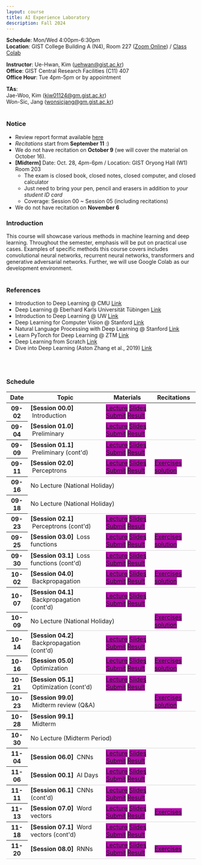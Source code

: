 ```yaml
---
layout: course
title: AI Experience Laboratory
description: Fall 2024
---
```


**Schedule**: Mon/Wed 4:00pm-6:30pm<br/>
**Location**: GIST College Building A (N4), Room 227 ([Zoom Online](https://us06web.zoom.us/j/87925937140?pwd=Qm1XTmU4MENybXVEeWJ5eVh2Z0dKdz09)) / [Class Colab](https://colab.research.google.com/drive/1O_T4HQpGv2-UCYz4JiTD27FqluxMmOZA?usp=sharing)<br/>


**Instructor**: Ue-Hwan, Kim (uehwan@gist.ac.kr)<br/>
**Office**: GIST Central Research Facilities (C11) 407<br/>
**Office Hour**: Tue 4pm-5pm or by appointment

**TAs**:<br/>
Jae-Woo, Kim (kjw01124@gm.gist.ac.kr) <br/>
Won-Sic, Jang (wonsicjang@gm.gist.ac.kr) <br/>
<br/>

### Notice
* Review report format available [here](https://docs.google.com/document/d/1iyHUFjtQCoM6bj0vhg6PyvUN8eVsiZBmKXKEiK5E26E/edit?usp=sharing)
* *Recitations* start from **September 11** :)
* We do not have recitation on **October 9** (we will cover the material on October 16).
* **[Midterm]** Date: Oct. 28, 4pm-6pm / Location: GIST Oryong Hall (W1) Room 203
  * The exam is closed book, closed notes, closed computer, and closed calculator
  * Just need to bring your pen, pencil and erasers in addition to *your student ID card*
  * Coverage: Session 00 ~ Session 05 (including recitations)
* We do not have recitation on **November 6**

### Introduction
This course will showcase various methods in machine learning and deep learning. Throughout the semester, emphasis will be put on practical use cases. Examples of specific methods this course covers includes convolutional neural networks, recurrent neural networks, transformers and generative adversarial networks. Further, we will use Google Colab as our development environment.
<br/>
<br/>

### References
* Introduction to Deep Learning @ CMU [Link](https://deeplearning.cs.cmu.edu/S23/index.html)
* Deep Learning @ Eberhard Karls Universität Tübingen [Link](https://uni-tuebingen.de/fakultaeten/mathematisch-naturwissenschaftliche-fakultaet/fachbereiche/informatik/lehrstuehle/autonomous-vision/lectures/deep-learning/)
* Introduction to Deep Learning @ UW [Link](https://sebastianraschka.com/blog/2021/dl-course.html)
* Deep Learning for Computer Vision @ Stanford [Link](http://cs231n.stanford.edu/)
* Natural Language Processing with Deep Learning @ Stanford [Link](https://web.stanford.edu/class/cs224n/)
* Learn PyTorch for Deep Learning @ ZTM [Link](https://github.com/mrdbourke/pytorch-deep-learning)
* Deep Learning from Scratch [Link](https://github.com/WegraLee/deep-learning-from-scratch)
* Dive into Deep Learning (Aston Zhang et al., 2019) [Link](https://d2l.ai/)
<br/>
<br/>

### Schedule
<div class="table-responsive">
<table class="table table-hover table-sm text-center">
  <thead>
    <tr>
      <th class="col-sm-1" scope="col">Date</th>
      <th class="col-sm-4" scope="col">Topic</th>
      <th class="col-sm-3" scope="col">Materials</th>
      <th class="col-sm-2" scope="col">Recitations</th>
    </tr>
  </thead>
  <tbody>
    <tr>
      <th scope="row">09-02</th>
      <td class="text-left"><b>[Session 00.0]</b> &nbsp;Introduction</td>
      <td>
        <a href="https://youtu.be/qR2q4jwN-Rs" target="_blank" class="badge badge-pill" style="background-color:#B509AC;">Lecture</a>
        <a href="https://docs.google.com/presentation/d/1Rqgy6Gc--kJjimmnf_W5UISFkl5qR20v-7fZMrF3RG4/edit?usp=sharing" target="_blank" class="badge badge-pill" style="background-color:#B509AC;">Slides</a>
        <a href="https://forms.gle/fqDqLDriX9yEfi1h6" target="_blank" class="badge badge-pill" style="background-color:#B509AC;">Submit</a>
        <a href="https://docs.google.com/spreadsheets/d/1s96owmnLZEP80VeFA1TFRC8z5c7-M_HCPLV1VuQ8syA/edit?usp=sharing" target="_blank" class="badge badge-pill" style="background-color:#B509AC;">Result</a>
      </td>
      <td></td>
    </tr>
    <tr style="border-bottom: 1.5px solid lightgrey;">
      <th scope="row">09-04</th>
      <td class="text-left"><b>[Session 01.0]</b> &nbsp;Preliminary</td>
      <td>
        <a href="https://colab.research.google.com/drive/11xa-72fRJqgc4YKwdErVbBGiTWgsMGX1" target="_blank" class="badge badge-pill" style="background-color:#B509AC;">Lecture</a>
        <a href="https://docs.google.com/presentation/d/1MO4dvhBOHOfsBw7Yl3L_05sUALzTfU7baD4AvStQ_tQ/edit?usp=sharing" target="_blank" class="badge badge-pill" style="background-color:#B509AC;">Slides</a>
        <a href="https://forms.gle/q26uR2X8DfJy5pVq5" target="_blank" class="badge badge-pill" style="background-color:#B509AC;">Submit</a>
        <a href="https://docs.google.com/spreadsheets/d/1fD4ZhBcIylpWy_Y-yj4FDNnVevCnQXDI8ujb8mFpni0/edit?usp=sharing" target="_blank" class="badge badge-pill" style="background-color:#B509AC;">Result</a>
      </td>
      <td></td>
    </tr>
    <tr>
      <th scope="row">09-09</th>
      <td class="text-left"><b>[Session 01.1]</b> &nbsp;Preliminary (cont'd)</td>
      <td>
        <a href="https://colab.research.google.com/drive/1dvseRqqGWX2OB-fJpSq_02GV-FeHuKRk" target="_blank" class="badge badge-pill" style="background-color:#B509AC;">Lecture</a>
        <a href="https://docs.google.com/presentation/d/1MO4dvhBOHOfsBw7Yl3L_05sUALzTfU7baD4AvStQ_tQ/edit?usp=sharing" target="_blank" class="badge badge-pill" style="background-color:#B509AC;">Slides</a>
        <a href="https://forms.gle/2qR8VtAQaQEFUbV97" target="_blank" class="badge badge-pill" style="background-color:#B509AC;">Submit</a>
        <a href="https://docs.google.com/spreadsheets/d/15GY_OMrLgcNqIsaa92_ewkbyMJ99VRumjqCliXeLawk/edit?usp=sharing" target="_blank" class="badge badge-pill" style="background-color:#B509AC;">Result</a>
      </td>
      <td></td>
    </tr>
    <tr style="border-bottom: 1.5px solid lightgrey;">
      <th scope="row">09-11</th>
      <td class="text-left"><b>[Session 02.0]</b> &nbsp;Perceptrons</td>
      <td>
        <a href="https://colab.research.google.com/drive/1HJShFKJd3AvPFDfysvMZFqqPijOxEA6s?usp=sharing" target="_blank" class="badge badge-pill" style="background-color:#B509AC;">Lecture</a>
        <a href="https://docs.google.com/presentation/d/12fvxbsmoRLGDkiP0JzHuabd2GPgJMZwEONq8obJLF_U/edit?usp=sharing" target="_blank" class="badge badge-pill" style="background-color:#B509AC;">Slides</a>
        <a href="https://forms.gle/tK2odweZZCKoKmxd6" target="_blank" class="badge badge-pill" style="background-color:#B509AC;">Submit</a>
        <a href="https://docs.google.com/spreadsheets/d/1HeWaRTHYV6iJYfHST_XiKBXzKBkIyfmJRZEuv5Hl8xY/edit?usp=sharing" target="_blank" class="badge badge-pill" style="background-color:#B509AC;">Result</a>
      </td>
      <td>
        <a href="https://colab.research.google.com/drive/11QTYpsUovdqSJgwLIs50Xj5Ho7G9eia1?usp=sharing" target="_blank" class="badge badge-pill" style="background-color:#B509AC;">Exercises</a>
        <a href="https://colab.research.google.com/drive/168DeDqEqYvMp8o7IhNoiamqbGnm6_SzH?usp=sharing" target="_blank" class="badge badge-pill" style="background-color:#B509AC;">solution</a>
      </td>
    </tr>
    <tr>
      <th scope="row">09-16</th>
      <td colspan="3">No Lecture (National Holiday)</td>
    </tr>
    <tr style="border-bottom: 1.5px solid lightgrey;">
      <th scope="row">09-18</th>
      <td colspan="3">No Lecture (National Holiday)</td>
    </tr>
    <tr>
      <th scope="row">09-23</th>
      <td class="text-left"><b>[Session 02.1]</b> &nbsp;Perceptrons (cont'd)</td>
      <td>
        <a href="https://colab.research.google.com/drive/1lS-ERfqrf5SFJbUGolfbaD4d0m7wi4gG?usp=sharing" target="_blank" class="badge badge-pill" style="background-color:#B509AC;">Lecture</a>
        <a href="https://docs.google.com/presentation/d/12fvxbsmoRLGDkiP0JzHuabd2GPgJMZwEONq8obJLF_U/edit?usp=sharing" target="_blank" class="badge badge-pill" style="background-color:#B509AC;">Slides</a>
        <a href="https://forms.gle/9QWGaUjFq58WBAYw5" target="_blank" class="badge badge-pill" style="background-color:#B509AC;">Submit</a>
        <a href="https://docs.google.com/spreadsheets/d/12pVXJjYJhXFX1GpUiaZL35x_KS4R1EEfi9YRRZ_sGiM/edit?usp=sharing" target="_blank" class="badge badge-pill" style="background-color:#B509AC;">Result</a>
      </td>
      <td></td>
    </tr>
    <tr style="border-bottom: 1.5px solid lightgrey;">
      <th scope="row">09-25</th>
      <td class="text-left"><b>[Session 03.0]</b> &nbsp;Loss functions</td>
      <td>
        <a href="https://colab.research.google.com/drive/1ThuWyO7TZmRl4wD_TJY_Dnem3xLnNgpw?usp=sharing" target="_blank" class="badge badge-pill" style="background-color:#B509AC;">Lecture</a>
        <a href="https://docs.google.com/presentation/d/1xLUu3kGdvxGTZBd51gaOsqBJSFsE8dfC3e3KCKdkYMo/edit?usp=sharing" target="_blank" class="badge badge-pill" style="background-color:#B509AC;">Slides</a>
        <a href="https://forms.gle/Ma75f5sMGwLpj93x8" target="_blank" class="badge badge-pill" style="background-color:#B509AC;">Submit</a>
        <a href="https://docs.google.com/spreadsheets/d/1ZoEnjbaZYBfV4wJLrmtm7OPXny858YrmjgAAg6ijpGQ/edit?usp=sharing" target="_blank" class="badge badge-pill" style="background-color:#B509AC;">Result</a>
      </td>
      <td>
        <a href="https://colab.research.google.com/drive/1UmuQnx_6ZLEF0TBO5xepHiMrE1ZoKAUb?usp=sharing" target="_blank" class="badge badge-pill" style="background-color:#B509AC;">Exercises</a>
        <a href="https://colab.research.google.com/drive/1OkBCRgn--iL3Luk1y8tTk5huiothhZfc?usp=sharing" target="_blank" class="badge badge-pill" style="background-color:#B509AC;">solution</a>
      </td>
    </tr>
    <tr>
      <th scope="row">09-30</th>
      <td class="text-left"><b>[Session 03.1]</b> &nbsp;Loss functions (cont'd)</td>
      <td>
        <a href="https://colab.research.google.com/drive/1pN1HXWxU8vVtMqVBk31R3Gb5wDlboh2t?usp=sharing" target="_blank" class="badge badge-pill" style="background-color:#B509AC;">Lecture</a>
        <a href="https://docs.google.com/presentation/d/1xLUu3kGdvxGTZBd51gaOsqBJSFsE8dfC3e3KCKdkYMo/edit?usp=sharing" target="_blank" class="badge badge-pill" style="background-color:#B509AC;">Slides</a>
        <a href="https://forms.gle/QQRxLa92muLEqt1i7" target="_blank" class="badge badge-pill" style="background-color:#B509AC;">Submit</a>
        <a href="https://docs.google.com/spreadsheets/d/16luHFR1HuEaNxTn6_jnysclmCrQcXkH6mX289A1zpyA/edit?usp=sharing" target="_blank" class="badge badge-pill" style="background-color:#B509AC;">Result</a>
      </td>
      <td></td>
    </tr>
    <tr style="border-bottom: 1.5px solid lightgrey;">
      <th scope="row">10-02</th>
      <td class="text-left"><b>[Session 04.0]</b> &nbsp;Backpropagation</td>
      <td>
        <a href="https://colab.research.google.com/drive/1O-abi_Y3x42n3kgZaGVnlhcVPuL9wQYv?usp=sharing" target="_blank" class="badge badge-pill" style="background-color:#B509AC;">Lecture</a>
        <a href="https://docs.google.com/presentation/d/1bmpGS7Q6nd-DQinUH2N31J8KVd-4s8mDk5aSBnVBmLU/edit?usp=sharing" target="_blank" class="badge badge-pill" style="background-color:#B509AC;">Slides</a>
        <a href="https://forms.gle/NRFSZjgACGyL1iF77" target="_blank" class="badge badge-pill" style="background-color:#B509AC;">Submit</a>
        <a href="https://docs.google.com/spreadsheets/d/1lPB1KvVId07Ia4c-jro8JkTqXDDu7rpg70wbN_P_2eM/edit?usp=sharing" target="_blank" class="badge badge-pill" style="background-color:#B509AC;">Result</a>
      </td>
      <td>
        <a href="https://colab.research.google.com/drive/1-1nnBfSplxgUZx904l9vwQ7VIThYfTzy?usp=sharing" target="_blank" class="badge badge-pill" style="background-color:#B509AC;">Exercises</a>
        <a href="https://colab.research.google.com/drive/1UqCoNw2_JL50U0t5ZeF5oY6PBJbQHVvB?usp=sharing" target="_blank" class="badge badge-pill" style="background-color:#B509AC;">solution</a>
      </td>
    </tr>
    <tr>
      <th scope="row">10-07</th>
      <td class="text-left"><b>[Session 04.1]</b> &nbsp;Backpropagation (cont'd)</td>
      <td>
        <a href="https://colab.research.google.com/drive/1X3czzJ83BgDolNvUpbBGNTBSiv8RrB51?usp=sharing" target="_blank" class="badge badge-pill" style="background-color:#B509AC;">Lecture</a>
        <a href="https://docs.google.com/presentation/d/1bmpGS7Q6nd-DQinUH2N31J8KVd-4s8mDk5aSBnVBmLU/edit?usp=sharing" target="_blank" class="badge badge-pill" style="background-color:#B509AC;">Slides</a>
        <a href="https://forms.gle/x7MPGYWPV9SWS3W69" target="_blank" class="badge badge-pill" style="background-color:#B509AC;">Submit</a>
        <a href="https://docs.google.com/spreadsheets/d/19lCaz4mHyzcDBZhukDq6_Kb1qFzCLUNbgizRlxKMxUw/edit?usp=sharing" target="_blank" class="badge badge-pill" style="background-color:#B509AC;">Result</a>
      </td>
      <td></td>
    </tr>
    <tr style="border-bottom: 1.5px solid lightgrey;">
      <th scope="row">10-09</th>
      <td colspan="2">No Lecture (National Holiday)</td>
      <td>
        <a href="https://colab.research.google.com/drive/11lF4_s4SwzMcmK2mjYYghx7rE59MCmhb?usp=sharing" target="_blank" class="badge badge-pill" style="background-color:#B509AC;">Exercises</a>
        <a href="https://colab.research.google.com/drive/1Jd_xswFdWDLFDZi4SH0FMaImDQCpVppp?usp=sharing" target="_blank" class="badge badge-pill" style="background-color:#B509AC;">solution</a>
      </td>
    </tr>
    <tr>
      <th scope="row">10-14</th>
      <td class="text-left"><b>[Session 04.2]</b> &nbsp;Backpropagation (cont'd)</td>
      <td>
        <a href="https://colab.research.google.com/drive/1W5ckuB696gzqjTvy1wgJE05UznWAIYjw?usp=sharing" target="_blank" class="badge badge-pill" style="background-color:#B509AC;">Lecture</a>
        <a href="https://docs.google.com/presentation/d/1bmpGS7Q6nd-DQinUH2N31J8KVd-4s8mDk5aSBnVBmLU/edit?usp=sharing" target="_blank" class="badge badge-pill" style="background-color:#B509AC;">Slides</a>
        <a href="https://forms.gle/nEcbtQTwKES5b26i7" target="_blank" class="badge badge-pill" style="background-color:#B509AC;">Submit</a>
        <a href="https://docs.google.com/spreadsheets/d/1-k1Yq44tTwFltu2zRs7FrT0UoyWkceBKVg0a_okwU5w/edit?usp=sharing" target="_blank" class="badge badge-pill" style="background-color:#B509AC;">Result</a>
      </td>
      <td></td>
      <!--td>
        <a href="https://colab.research.google.com/drive/1AKGwvkCDZnnOMbhvqO5D17iSYIqcsCNf?usp=sharing" target="_blank" class="badge badge-pill" style="background-color:#B509AC;">Exercises</a>
        <a href="https://colab.research.google.com/drive/1Jd_xswFdWDLFDZi4SH0FMaImDQCpVppp?usp=sharing" target="_blank" class="badge badge-pill" style="background-color:#B509AC;">solution</a>
      </td-->
    </tr>
    <tr style="border-bottom: 1.5px solid lightgrey;">
      <th scope="row">10-16</th>
      <td class="text-left"><b>[Session 05.0]</b> &nbsp;Optimization</td>
      <td>
        <a href="https://colab.research.google.com/drive/1bry1OIQ2fMgyVHoxxuf-lW8LiEMzuRLg?usp=sharing" target="_blank" class="badge badge-pill" style="background-color:#B509AC;">Lecture</a>
        <a href="https://docs.google.com/presentation/d/1rjXN0Pudol0DoaEIm-Am8cjFGsFNoSBstGxcKL60P_I/edit?usp=sharing" target="_blank" class="badge badge-pill" style="background-color:#B509AC;">Slides</a>
        <a href="https://forms.gle/KuCdq1SbMY6YwBtR8" target="_blank" class="badge badge-pill" style="background-color:#B509AC;">Submit</a>
        <a href="https://docs.google.com/spreadsheets/d/1hg5NxRXYUR4JeaCAizJqUV-A01AdDbC_IMFYZE7HzOU/edit?usp=sharing" target="_blank" class="badge badge-pill" style="background-color:#B509AC;">Result</a>
      </td>
      <td>
        <a href="https://colab.research.google.com/drive/1vndkdUFAsGYEAswZLK4Gf1wKrwzpkxK5?usp=sharing" target="_blank" class="badge badge-pill" style="background-color:#B509AC;">Exercises</a>
        <a href="https://colab.research.google.com/drive/1pe4udBEDOxRZiPVBG5wYV1QuJjOW6Lkz?usp=sharing" target="_blank" class="badge badge-pill" style="background-color:#B509AC;">solution</a>
      </td>
    </tr>
    <tr>
      <th scope="row">10-21</th>
      <td class="text-left"><b>[Session 05.1]</b> &nbsp;Optimization (cont'd)</td>
      <td>
        <a href="https://colab.research.google.com/drive/1bJXyiWSTCExPD7I1e-uDtN3iVbXRVopS?usp=sharing" target="_blank" class="badge badge-pill" style="background-color:#B509AC;">Lecture</a>
        <a href="https://docs.google.com/presentation/d/1rjXN0Pudol0DoaEIm-Am8cjFGsFNoSBstGxcKL60P_I/edit?usp=sharing" target="_blank" class="badge badge-pill" style="background-color:#B509AC;">Slides</a>
        <a href="https://forms.gle/11FrmzgjgPryCKLi8" target="_blank" class="badge badge-pill" style="background-color:#B509AC;">Submit</a>
        <a href="https://docs.google.com/spreadsheets/d/1Ov0ip7Pb7nTTe_lzpPv1mWK7kBRpZWmAWFqvw8pi5Ro/edit?usp=sharing" target="_blank" class="badge badge-pill" style="background-color:#B509AC;">Result</a>
      </td>
      <td></td>
    </tr>
    <tr style="border-bottom: 1.5px solid lightgrey;">
      <th scope="row">10-23</th>
      <td class="text-left"><b>[Session 99.0]</b> &nbsp;Midterm review (Q&A)</td>
      <td>
        <!--a href="" target="_blank" class="badge badge-pill" style="background-color:#B509AC;">Lecture</a>
        <a href="" target="_blank" class="badge badge-pill" style="background-color:#B509AC;">Slides</a>
        <a href="" target="_blank" class="badge badge-pill" style="background-color:#B509AC;">Submit</a>
        <a href="" target="_blank" class="badge badge-pill" style="background-color:#B509AC;">Result</a-->
      </td>
      <td>
        <a href="https://colab.research.google.com/drive/1K1g5qyxa3c_7vlQIXEUwWOwY5bDr6ymZ?usp=sharing" target="_blank" class="badge badge-pill" style="background-color:#B509AC;">Exercises</a>
        <a href="https://colab.research.google.com/drive/1RtxmMv1vGrCXuURFr3BEG2rCeKkd-c1U?usp=sharing" target="_blank" class="badge badge-pill" style="background-color:#B509AC;">solution</a>
      </td>
    </tr>
    <tr>
      <th scope="row">10-28</th>
      <td class="text-left"><b>[Session 99.1]</b> &nbsp;Midterm</td>
      <td>
        <!--a href="" target="_blank" class="badge badge-pill" style="background-color:#B509AC;">Solution</a-->
        <!--a href="" target="_blank" class="badge badge-pill" style="background-color:#B509AC;">Scores</a-->
        <!--a href="" target="_blank" class="badge badge-pill" style="background-color:#B509AC;">Claim</a-->
        <!--a href="" target="_blank" class="badge badge-pill" style="background-color:#B509AC;">Result</a-->
      </td>
      <td></td>
    </tr>
    <tr style="border-bottom: 1.5px solid lightgrey;">
      <th scope="row">10-30</th>
      <td colspan="3">No Lecture (Midterm Period)</td>
    </tr>
    <tr>
      <th scope="row">11-04</th>
      <td class="text-left"><b>[Session 06.0]</b> &nbsp;CNNs</td>
      <td>
        <a href="https://colab.research.google.com/drive/1f6M1-ruBS_UjtOMS4VP3MrVTJd7T4lWJ?usp=sharing" target="_blank" class="badge badge-pill" style="background-color:#B509AC;">Lecture</a>
        <a href="https://drive.google.com/file/d/1sKFwZ070ZPL49k4UYlWdVgAAysEQuyx-/view?usp=sharing" target="_blank" class="badge badge-pill" style="background-color:#B509AC;">Slides</a>
        <a href="https://forms.gle/mdoNCAf3TwVin5LK9" target="_blank" class="badge badge-pill" style="background-color:#B509AC;">Submit</a>
        <a href="https://docs.google.com/spreadsheets/d/1kr5kWL8q3e1ya-O52WTE2zwZPUwEex1dQ4ApOlBdh38/edit?usp=sharing" target="_blank" class="badge badge-pill" style="background-color:#B509AC;">Result</a>
      </td>
      <td></td>
    </tr>
    <tr style="border-bottom: 1.5px solid lightgrey;">
      <th scope="row">11-06</th>
      <td class="text-left"><b>[Session 00.1]</b> &nbsp;AI Days</td>
      <td>
        <a href="https://docs.google.com/presentation/d/1loU8AcLZklx_JRnW_SieXEln5mYWFeQu_U-HEdx9RmE/edit?usp=sharing" target="_blank" class="badge badge-pill" style="background-color:#B509AC;">Lecture</a>
        <a href="https://docs.google.com/presentation/d/1loU8AcLZklx_JRnW_SieXEln5mYWFeQu_U-HEdx9RmE/edit?usp=sharing" target="_blank" class="badge badge-pill" style="background-color:#B509AC;">Slides</a>
        <a href="https://forms.gle/CK23RDyVnFydJj5s5" target="_blank" class="badge badge-pill" style="background-color:#B509AC;">Submit</a>
        <a href="https://docs.google.com/spreadsheets/d/1RkDNsDMXePnJ-I3iGFQY48Pz2IYdQNCxNeuNDog77D8/edit?usp=sharing" target="_blank" class="badge badge-pill" style="background-color:#B509AC;">Result</a>
      </td>
      <td></td>
    </tr>
    <tr>
      <th scope="row">11-11</th>
      <td class="text-left"><b>[Session 06.1]</b> &nbsp;CNNs (cont'd)</td>
      <td>
        <a href="https://colab.research.google.com/drive/1HXTeZphZG0_5x2D6FQDUJFBU-EqCAH8A?usp=sharing" target="_blank" class="badge badge-pill" style="background-color:#B509AC;">Lecture</a>
        <a href="https://drive.google.com/file/d/1sKFwZ070ZPL49k4UYlWdVgAAysEQuyx-/view?usp=sharing" target="_blank" class="badge badge-pill" style="background-color:#B509AC;">Slides</a>
        <a href="https://forms.gle/Kjm4Ea5yJ5jbvypr7" target="_blank" class="badge badge-pill" style="background-color:#B509AC;">Submit</a>
        <a href="https://docs.google.com/spreadsheets/d/1r3R3N9jk1dlZqxNQM73fIKVeVIvngc2o88pXdipB-pc/edit?usp=sharing" target="_blank" class="badge badge-pill" style="background-color:#B509AC;">Result</a>
      </td>
      <td></td>
    </tr>
    <tr style="border-bottom: 1.5px solid lightgrey;">
      <th scope="row">11-13</th>
      <td class="text-left"><b>[Session 07.0]</b> &nbsp;Word vectors</td>
      <td>
        <a href="https://colab.research.google.com/drive/1eeUmClkL56StX372Y2WXquEM1Ng8XFWa?usp=sharing" target="_blank" class="badge badge-pill" style="background-color:#B509AC;">Lecture</a>
        <a href="https://docs.google.com/presentation/d/1WRa8JOF4fmZ4lDCF-xiV8oL4EejH1_uSNJUgLQh1lp0/edit?usp=sharing" target="_blank" class="badge badge-pill" style="background-color:#B509AC;">Slides</a>
        <a href="https://forms.gle/P9rJQdKRwCgXr2dh7" target="_blank" class="badge badge-pill" style="background-color:#B509AC;">Submit</a>
        <a href="https://docs.google.com/spreadsheets/d/1GtVwFcN7F0eX9SRnVVqfHQDml1pLRIQEyx7uA59Bggk/edit?usp=sharing" target="_blank" class="badge badge-pill" style="background-color:#B509AC;">Result</a>
      </td>
      <td>
        <a href="https://colab.research.google.com/drive/1--QDJCzQdx4Eba-GmzLqjDyc32lL24wO?usp=sharing" target="_blank" class="badge badge-pill" style="background-color:#B509AC;">Exercises</a>
        <!--a href="https://colab.research.google.com/drive/1U4q2pdhsgzPa2gB4kMhL_pMTEpGXuKQV?usp=sharing" target="_blank" class="badge badge-pill" style="background-color:#B509AC;">solution</a-->
      </td>
    </tr>
    <tr>
      <th scope="row">11-18</th>
      <td class="text-left"><b>[Session 07.1]</b> &nbsp;Word vectors (cont'd)</td>
      <td>
        <a href="https://colab.research.google.com/drive/14fSaaRG61glCHxj6zuaV8gxo0cymSvwA?usp=sharing" target="_blank" class="badge badge-pill" style="background-color:#B509AC;">Lecture</a>
        <a href="https://docs.google.com/presentation/d/1WRa8JOF4fmZ4lDCF-xiV8oL4EejH1_uSNJUgLQh1lp0/edit?usp=sharing" target="_blank" class="badge badge-pill" style="background-color:#B509AC;">Slides</a>
        <a href="https://forms.gle/MLnhdU3NcZQeAoAeA" target="_blank" class="badge badge-pill" style="background-color:#B509AC;">Submit</a>
        <a href="https://docs.google.com/spreadsheets/d/1e0OGv15IlyP1PJWBD-gw4b0DZDH-Vc0T1lWLduivdaI/edit?usp=sharing" target="_blank" class="badge badge-pill" style="background-color:#B509AC;">Result</a>
      </td>
      <td></td>
    </tr>
    <tr style="border-bottom: 1.5px solid lightgrey;">
      <th scope="row">11-20</th>
      <td class="text-left"><b>[Session 08.0]</b> &nbsp;RNNs</td>
      <td>
        <a href="https://colab.research.google.com/drive/1kmCln5bKaf8-_qRsldD9KhO0pT-mckH2?usp=sharing" target="_blank" class="badge badge-pill" style="background-color:#B509AC;">Lecture</a>
        <a href="https://docs.google.com/presentation/d/128aF0HxGAfOTM8nyb5nZlBVAMIjLamqQIdhk2fMhqbc/edit?usp=sharing" target="_blank" class="badge badge-pill" style="background-color:#B509AC;">Slides</a>
        <a href="https://forms.gle/hG83A1k6zG63RNZM9" target="_blank" class="badge badge-pill" style="background-color:#B509AC;">Submit</a>
        <a href="https://docs.google.com/spreadsheets/d/10z0DuHY4-rO-XzteesVtS757zfgYMu9xIAwyqy0B9vQ/edit?usp=sharing" target="_blank" class="badge badge-pill" style="background-color:#B509AC;">Result</a>
      </td>
      <td>
        <a href="https://colab.research.google.com/drive/1Kmzta_ybXUEl5MFdHYsQmVQj0hJ2b7KS?usp=sharing" target="_blank" class="badge badge-pill" style="background-color:#B509AC;">Exercises</a>
        <!--a href="https://colab.research.google.com/drive/1nu78D6IY9rxvPYpUMd4pvUgJntN1k5j2?usp=sharing" target="_blank" class="badge badge-pill" style="background-color:#B509AC;">solution</a-->
      </td>
    </tr>
  </tbody>
</table>
</div>

